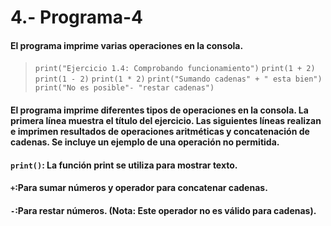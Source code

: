 # 4.- Programa-4
#### El programa imprime varias operaciones en la consola.
> ```print("Ejercicio 1.4: Comprobando funcionamiento")```
> ```print(1 + 2)```
> ```print(1 - 2)```
> ```print(1 * 2)```
> ```print("Sumando cadenas" + " esta bien")```
> ```print("No es posible"- "restar cadenas")```
#### El programa imprime diferentes tipos de operaciones en la consola. La primera línea muestra el título del ejercicio. Las siguientes líneas realizan e imprimen resultados de operaciones aritméticas y concatenación de cadenas. Se incluye un ejemplo de una operación no permitida.
#### ```print()```: La función print se utiliza para mostrar texto.
#### ```+```:Para sumar números y operador para concatenar cadenas.
#### ```-```:Para restar números. (Nota: Este operador no es válido para cadenas).
